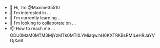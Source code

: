 - 👋 Hi, I’m @Maxime35510
- 👀 I’m interested in ...
- 🌱 I’m currently learning ...
- 💞️ I’m looking to collaborate on ...
- 📫 How to reach me ...
ODU0MzM0MTM3MjYzMTk0MTI0.YMiaqw.hH0KXTRKBsRMILeHRJaYVOjXa6I
<!---
Maxime35510/Maxime35510 is a ✨ special ✨ repository because its `README.md` (this file) appears on your GitHub profile.
You can click the Preview link to take a look at your changes.
--->
